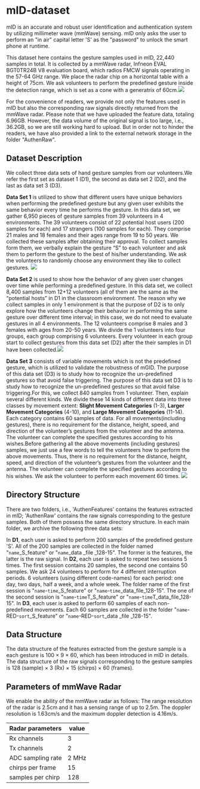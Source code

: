 # mID-dataset

mID is an accurate and robust user identification and authentication system by utilizing millimeter wave (mmWave) sensing. mID only asks the user to perform an "in air" capital letter 'S' as the "password" to unlock the smart phone at runtime. 

This dataset here contains the gesture samples used in mID, 22,440 samples in total. It is collected by a mmWave radar, Infneon EVAL BGT0TR24B V8 evaluation board, which radios FMCW signals operating in the 57-64 GHz range. We place the radar chip on a horizontal table with a height of 75cm. We ask volunteers to perform the predefined gesture inside the detection range, which is set as a cone with a generatrix of 60cm.![](README_md_files%5Cimage%20%282%29.png?v=1&type=image)

For the convenience of readers, we provide not only the features used in mID but also the corresponding raw signals directly returned from the mmWave radar. Please note that we have uploaded the feature data, totaling 6.96GB. However, the data volume of the original signal is too large, i.e., 36.2GB, so we are still working hard to upload. But in order not to hinder the readers, we have also provided a link to the external network storage in the folder "AuthenRaw".

## Dataset Description
We collect three data sets of hand gesture samples from our volunteers.We refer the first set as dataset 1 (D1), the second as data set 2 (D2), and the last as data set 3 (D3).

**Data Set 1** is utilized to show that different users have unique behaviors when performing the predefined gesture but any given user exhibits the same behavior every time he performs the gesture. In this data set, we gather 6,950 pieces of gesture samples from 39 volunteers in 4 environments. The 39 volunteers consist of 22 potential host users (200 samples for each) and 17 strangers (100 samples for each). They comprise 21 males and 18 females and their ages range from 19 to 50 years. We collected these samples after obtaining their approval. To collect samples form them, we verbally explain the gesture “S” to each volunteer and ask them to perform the gesture to the best of his/her understanding. We ask the volunteers to randomly choose any environment they like to collect gestures.
![](README_md_files%5Cimage%20%286%29.png?v=1&type=image)

**Data Set 2** is used to show how the behavior of any given user changes over time while performing a predefined gesture. In this data set, we collect 8,400 samples from 12+12 volunteers (all of them are the same as the “potential hosts” in D1 in the classroom environment. The reason why we collect samples in only 1 environment
is that the purpose of D2 is to only explore how the volunteers change their behavior in performing the same gesture over different time interval; in this case, we do not need to evaluate gestures in all 4 environments. The
12 volunteers comprise 8 males and 3 females with ages from 20-50 years.
We divide the 1 volunteers into four groups, each group comprising 6 volunteers. Every volunteer in each group start to collect gestures from this data set (D2) after the their samples in D1 have been collected.![](README_md_files%5Cimage%20%284%29.png?v=1&type=image)

**Data Set 3** consists of variable movements which is not the predefined gesture, which is utilized to validate the robustness of mGID. The purpose of this data set (D3) is to study how to recognize the un-predefined gestures so that avoid false triggering. The purpose of this data set D3 is to study how to recognize the un-predefined gestures so that avoid false triggering.For this, we collect 840 samples from 1 volunteer. Then, explain several different kinds. We divide these 14 kinds of different data into three classes by movement extent: **Slight Movement Categories** (1-3), **Larger Movement Categories** (4-10), and **Large Movement Categories** (11-14). Each category contains 60 samples of data. For all movements(including gestures), there is no requirement for the distance, height, speed, and direction of the volunteer’s gestures from the volunteer and the antenna. The volunteer can complete the specified gestures according to his wishes.Before gathering all the above movements (including gestures) samples, we just use a few words to tell the volunteers how to perform the above movements. Thus, there is no requirement for the distance, height, speed, and direction of the volunteer’s gestures from the volunteer and the antenna. The volunteer can complete the specified gestures according to his wishes. We ask the volunteer to perform each movement 60 times.
![](README_md_files%5Cimage%20%285%29.png?v=1&type=image)

## Directory Structure
There are two folders, i.e., 'AuthenFeatures' contains the features extracted in mID; 'AuthenRaw' contains the raw signals corresponding to the gesture samples. Both of them possess the same directory structure.
In each main folder, we archive the following three data sets:

In **D1**, each user is asked to perform 200 samples of the predefined gesture 'S'. All of the 200 samples are collected in the folder named "`name`_S_feature" or "`name`_data _file _128-15". The former is the features, the latter is the raw signal.
In **D2**, each user is asked to repeat two sessions 5 times. The first session contains 20 samples, the second one contains 50 samples. We ask 24 volunteers to perform for 4 different interruption periods. 6 volunteers (using different code-names) for each period: one day, two days, half a week, and a whole week. The folder name of the first session is "`name`-`time`_S_feature" or "`name`-`time`_data_file_128-15". The one of the second session is "`name`-`time`T_S_feature" or "`name`-`time`T_data_file_128-15". 
In **D3**, each user is asked to perform 60 samples of each non-predefined movements. Each 60 samples are collected in the folder "`name`-RED-`sort`_S_feature" or "`name`-RED-`sort`_data _file _128-15".


## Data Structure
The data structure of the features extracted from the gesture sample is a each gesture is 100 × 9 × 60, which has been introduced in mID in details.
The data structure of the raw signals corresponding to the gesture samples is 128 (sample) × 3 (Rx) × 15 (chirps) × 60 (frames).


## Parameters of mmWave Radar

We enable the ability of the mmWave radar as follows: The range resolution of the radar is 2.5cm and it has a sensing range of up to 2.5m. The doppler resolution is 1.63cm/s and the maximum doppler detection is 4.16m/s.

|Radar parameters|value  |
|--|--|
|Rx channels|3|
|Tx channels|2|
|ADC sampling rate|2 MHz|
|chirps per frame|15|
|samples per chirp|128|
